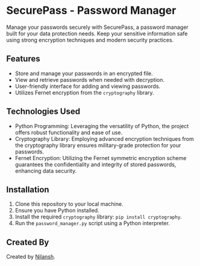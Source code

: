 # SecurePass - Password Manager

Manage your passwords securely with SecurePass, a password manager built for your data protection needs. Keep your sensitive information safe using strong encryption techniques and modern security practices.

## Features

- Store and manage your passwords in an encrypted file.
- View and retrieve passwords when needed with decryption.
- User-friendly interface for adding and viewing passwords.
- Utilizes Fernet encryption from the `cryptography` library.

## Technologies Used

- Python Programming: Leveraging the versatility of Python, the project offers robust functionality and ease of use.
- Cryptography Library: Employing advanced encryption techniques from the cryptography library ensures military-grade protection for your passwords.
- Fernet Encryption: Utilizing the Fernet symmetric encryption scheme guarantees the confidentiality and integrity of stored passwords, enhancing data security.

## Installation

1. Clone this repository to your local machine.
2. Ensure you have Python installed.
3. Install the required `cryptography` library: `pip install cryptography`.
4. Run the `password_manager.py` script using a Python interpreter.

## Created By

Created by [Nilansh](https://github.com/ndg24).
